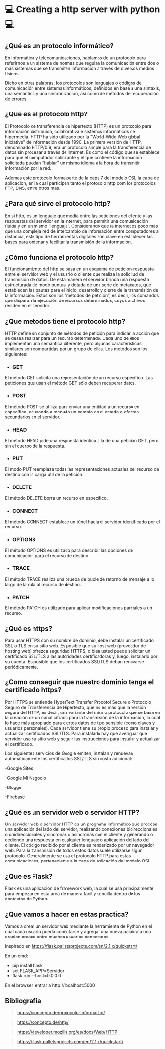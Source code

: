 # :computer: Creating a http server with python :computer: 

## ¿Qué es un protocolo informático? ##

En informática y telecomunicaciones, hablamos de un protocolo para referirnos a un sistema de normas que regulan la comunicación entre dos o más sistemas que se transmiten información a través de diversos medios físicos.

Dicho en otras palabras, los protocolos son lenguajes o códigos de comunicación entre sistemas informáticos, definidos en base a una sintaxis, una semántica y una sincronización, así como de métodos de recuperación de errores.

## ¿Qué es el protocolo http?

El Protocolo de transferencia de hipertexto (HTTP) es un protocolo para información distribuida, colaborativa e sistemas informaticos de hipermedia. HTTP ha sido utilizado por la "World-Wide Web global iniciative" de información desde 1990. La primera versión de HTTP, denominado HTTP/0.9, era un protocolo simple para la transferencia de datos sin procesar a través de Internet. Es como el código que se establece para que el computador solicitante y el que contiene la información solicitada puedan “hablar” un mismo idioma a la hora de transmitir información por la red.

Ademas este protocolo forma parte de la capa 7 del modelo OSI, la capa de aplicacion, en la cual participan tanto el protocolo http com los protocolos FTP, DNS, entre otros mas.

## ¿Para qué sirve el protocolo http?

En si http, es un lenguaje que media entre las peticiones del cliente y las respuestas del servidor en la Internet, para permitir una comunicación fluida y en un mismo “lenguaje”. Considerando que la Internet es poco más que una compleja red de intercambio de información entre computadores a distancia, este tipo de herramientas digitales son clave en establecer las bases para ordenar y facilitar la transmisión de la información.

## ¿Cómo funciona el protocolo http?

El funcionamiento del http se basa en un esquema de petición-respuesta entre el servidor web y el usuario o cliente que realiza la solicitud de transmisión de datos.
De esta manera el servidor brinda una respuesta estructurada de modo puntual y dotada de una serie de metadatos, que establecen las pautas para el inicio, desarrollo y cierre de la transmisión de la información. Estos son los “métodos de petición”, es decir, los comandos que disparan la ejecución de recursos determinados, cuyos archivos residen en el servidor.

## ¿Que metodos tiene el protocolo http?

HTTP define un conjunto de métodos de petición para indicar la acción que se desea realizar para un recurso determinado. Cada uno de ellos implementan una semántica diferente, pero algunas características similares son compartidas por un grupo de ellos. Los metodos son los siguientes:

- ### GET

El método GET  solicita una representación de un recurso específico. Las peticiones que usan el método GET sólo deben recuperar datos.

- ### POST

El método POST se utiliza para enviar una entidad a un recurso en específico, causando a menudo un cambio en el estado o efectos secundarios en el servidor.

- ### HEAD

El método HEAD pide una respuesta idéntica a la de una petición GET, pero sin el cuerpo de la respuesta.

- ### PUT

El modo PUT reemplaza todas las representaciones actuales del recurso de destino con la carga útil de la petición.

- ### DELETE
El método DELETE borra un recurso en específico.

- ### CONNECT
El método CONNECT establece un túnel hacia el servidor identificado por el recurso.

- ### OPTIONS
El método OPTIONS es utilizado para describir las opciones de comunicación para el recurso de destino.

- ### TRACE
El método TRACE  realiza una prueba de bucle de retorno de mensaje a lo largo de la ruta al recurso de destino.

- ### PATCH
El método PATCH  es utilizado para aplicar modificaciones parciales a un recurso.

## ¿Qué es https?

Para usar HTTPS con su nombre de dominio, debe instalar un certificado SSL o TLS en su sitio web. Es posible que su host web (proveedor de hosting web) ofrezca seguridad HTTPS, o bien usted puede solicitar un certificado SSL/TLS a las autoridades certificadoras y, luego, instalarlo por su cuenta. Es posible que los certificados SSL/TLS deban renovarse periódicamente.

## ¿Como conseguir que nuestro dominio tenga el certificado https?

Por HTTPS se entiende HyperText Transfer Procotol Secure o Protocolo Seguro de Transferencia de Hipertexto, que no es más que la versión segura del HTTP, es decir, una variante del mismo protocolo que se basa en la creación de un canal cifrado para la transmisión de la información, lo cual lo hace más apropiado para ciertos datos de tipo sensible (como claves y usuarios personales). Cada servidor tiene su propio proceso para instalar y actualizar certificados SSL/TLS. Para instalarlo hay que averiguar qué servidor usa su sitio web y seguir las instrucciones para instalar y actualizar el certificado.

Los siguientes servicios de Google emiten, instalan y renuevan automáticamente los certificados SSL/TLS sin costo adicional:

-Google Sites

-Google Mi Negocio

-Blogger

-Firebase

## ¿Qué es un servidor web o servidor HTTP?

Un servidor web o servidor HTTP es un programa informático que procesa una aplicación del lado del servidor, realizando conexiones bidireccionales o unidireccionales y síncronas o asíncronas con el cliente y generando o cediendo una respuesta en cualquier lenguaje o aplicación del lado del cliente. El código recibido por el cliente es renderizado por un navegador web. Para la transmisión de todos estos datos suele utilizarse algún protocolo. Generalmente se usa el protocolo HTTP para estas comunicaciones, perteneciente a la capa de aplicación del modelo OSI.

## ¿Que es Flask?

Flask es una aplicacion de framework web, la cual se usa principalmente para empezar en esta area de manera facil y sencilla dentro de los contextos de Python.

## ¿Que vamos a hacer en estas practica?

Vamos a crear un servidor web mediante la herramienta de Python en el cual cada usuario pueda conectarse y agregar una nueva palabra a una oracion creada entre muchos usuarios conectados

 Inspirado en https://flask.palletsprojects.com/en/2.1.x/quickstart/
 
 En un cmd:
   - pip install flask
   - set FLASK_APP=Servidor
   - flask run --host=0.0.0.0
   
 En el browser, entrar a http://localhost:5000
 
 ## Bibliografia
 
>https://concepto.de/protocolo-informatico/

>https://concepto.de/http/

>https://developer.mozilla.org/es/docs/Web/HTTP

>https://flask.palletsprojects.com/en/2.1.x/quickstart/


